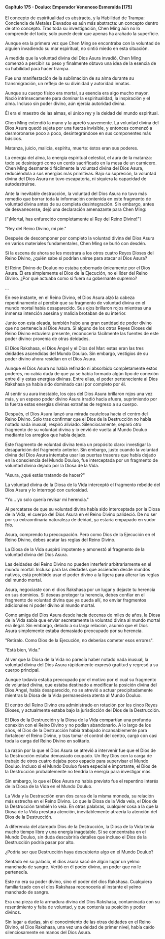 
#### Capítulo 175 - Douluo: Emperador Venenoso Esmeralda [175]

El concepto de espiritualidad es abstracto, y la Habilidad de Trampa: Conciencia de Metales Elevados es aún más abstracta: un concepto dentro de otro concepto. Tras toda su investigación, Chen Ming aún no lo comprende del todo; solo puede decir que apenas ha arañado la superficie.

Aunque era la primera vez que Chen Ming se encontraba con la voluntad de alguien invadiendo su mar espiritual, no sintió miedo en esta situación.

A medida que la voluntad divina del Dios Asura invadió, Chen Ming comenzó a percibir su peso y finalmente obtuvo una idea de la esencia de su habilidad para hacer trampa.

Fue una manifestación de la sublimación de su alma durante su transmigración, un reflejo de su divinidad y autoridad innatas.

Aunque su cuerpo físico era mortal, su esencia era algo mucho mayor. Nació intrínsecamente para dominar la espiritualidad, la inspiración y el alma. Incluso sin poder divino, aún ejercía autoridad divina.

Él era el maestro de las almas, el único rey y la deidad del mundo espiritual.

Chen Ming extendió la mano y la apretó suavemente. La voluntad divina del Dios Asura quedó sujeta por una fuerza invisible, y entonces comenzó a desmoronarse poco a poco, desintegrándose en sus componentes más básicos.

Matanza, juicio, malicia, espíritu, muerte: éstos eran sus poderes.

La energía del alma, la energía espiritual celestial, el aura de la matanza: todo se desintegró como un cerdo sacrificado en la mesa de un carnicero. Chen Ming desmanteló fácilmente la voluntad divina del Dios Asura, reduciéndola a sus energías más primitivas. Bajo su supresión, la voluntad divina del Dios Asura no tuvo escapatoria, ni siquiera la capacidad de autodestruirse.

Ante la inevitable destrucción, la voluntad del Dios Asura no tuvo más remedio que borrar toda la información contenida en este fragmento de voluntad divina antes de su completa desintegración. Sin embargo, antes de desvanecerse, dejó una declaración amenazante para Chen Ming:

["¡Mortal, has enfurecido completamente al Rey del Reino Divino!"]

"Rey del Reino Divino, mi pie."

Después de descomponer por completo la voluntad divina del Dios Asura en varios materiales fundamentales, Chen Ming se burló con desdén.

Si la escena de ahora se les mostrara a los otros cuatro Reyes Dioses del Reino Divino, ¿quién sabe si podrían unirse para atacar al Dios Asura?

El Reino Divino de Douluo no estaba gobernado únicamente por el Dios Asura. Él era simplemente el Dios de la Ejecución, no el líder del Reino Divino. ¿Por qué actuaba como si fuera su gobernante supremo?

...

En ese instante, en el Reino Divino, el Dios Asura alzó la cabeza repentinamente al percibir que su fragmento de voluntad divina en el mundo mortal había desaparecido. Sus ojos brillaron rojos mientras una inmensa intención asesina y malicia brotaban de su interior.

Junto con esta oleada, también hubo una gran cantidad de poder divino que no pertenecía al Dios Asura. Si alguno de los otros Reyes Dioses del Reino Divino estuviera presente, reconocería fácilmente las fuentes de este poder divino: provenía de otras deidades.

El Dios Rakshasa, el Dios Ángel y el Dios del Mar: estas eran las tres deidades ascendidas del Mundo Douluo. Sin embargo, vestigios de su poder divino ahora residían en el Dios Asura.

Aunque el Dios Asura no había refinado ni absorbido completamente estos poderes, no cabía duda de que ya se había formado algún tipo de conexión entre él y estas energías divinas. Entre ellas, el poder perteneciente al Dios Rakshasa ya había sido dominado casi por completo por él.

Al sentir su aura inestable, los ojos del Dios Asura brillaron rojos una vez más, y un espeso poder divino Asura irradió hacia afuera, suprimiendo por la fuerza estas energías divinas extrañas de regreso a su cuerpo.

Después, el Dios Asura lanzó una mirada cautelosa hacia el centro del Reino Divino. Solo tras confirmar que el Dios de la Destrucción no había notado nada inusual, respiró aliviado. Silenciosamente, separó otro fragmento de su voluntad divina y lo envió de vuelta al Mundo Douluo mediante los arreglos que había dejado.

Este fragmento de voluntad divina tenía un propósito claro: investigar la desaparición del fragmento anterior. Sin embargo, justo cuando la voluntad divina del Dios Asura intentaba usar las puertas traseras que había dejado en la consciencia del Mundo Douluo, fue interceptada por un fragmento de voluntad divina dejado por la Diosa de la Vida.

"Asura, ¿qué estás tratando de hacer?"

La voluntad divina de la Diosa de la Vida interceptó el fragmento rebelde del Dios Asura y lo interrogó con curiosidad.

"Yo... yo solo quería revisar mi herencia."

Al percatarse de que su voluntad divina había sido interceptada por la Diosa de la Vida, el cuerpo del Dios Asura en el Reino Divino palideció. De no ser por su extraordinaria naturaleza de deidad, ya estaría empapado en sudor frío.

Asura, comprendo tu preocupación. Pero como Dios de la Ejecución en el Reino Divino, debes acatar las reglas del Reino Divino.

La Diosa de la Vida suspiró impotente y amonestó al fragmento de la voluntad divina del Dios Asura.

Las deidades del Reino Divino no pueden interferir arbitrariamente en el mundo mortal. Incluso para las deidades que ascienden desde mundos nativos, está prohibido usar el poder divino a la ligera para alterar las reglas del mundo mortal.

Asura, negociaste con el dios Rakshasa por un lugar y dejaste tu herencia en sus dominios. Si deseas proteger tu herencia, debes confiar en el fragmento de voluntad divina que ya queda allí, no enviar fragmentos adicionales ni poder divino al mundo mortal.

Como amiga del Dios Asura desde hacía decenas de miles de años, la Diosa de la Vida sabía que enviar secretamente la voluntad divina al mundo mortal era ilegal. Sin embargo, debido a su larga relación, asumió que el Dios Asura simplemente estaba demasiado preocupado por su herencia.

"Retíralo. Como Dios de la Ejecución, no deberías cometer esos errores".

"Está bien, Vida."

Al ver que la Diosa de la Vida no parecía haber notado nada inusual, la voluntad divina del Dios Asura rápidamente expresó gratitud y regresó a su cuerpo principal.

Aunque todavía estaba preocupado por el motivo por el cual su fragmento de voluntad divina, que estaba destinado a modificar la posición divina del Dios Ángel, había desaparecido, no se atrevió a actuar precipitadamente mientras la Diosa de la Vida permaneciera atenta al Mundo Douluo.

El centro del Reino Divino era administrado en rotación por los cinco Reyes Dioses, y actualmente estaba bajo la jurisdicción del Dios de la Destrucción.

El Dios de la Destrucción y la Diosa de la Vida compartían una profunda conexión con el Reino Divino y no podían abandonarlo. A lo largo de los años, el Dios de la Destrucción había trabajado incansablemente para fortalecer el Reino Divino, y tras tomar el control del centro, cargó con casi toda la carga del Reino Divino en solitario.

La razón por la que el Dios Asura se atrevió a intervenir fue que el Dios de la Destrucción estaba demasiado ocupado. Un Rey Dios con la carga de trabajo de otros cuatro dejaba poco espacio para supervisar el Mundo Douluo. Incluso si el Mundo Douluo fuera especial e importante, el Dios de la Destrucción probablemente no tendría la energía para investigar más.

Sin embargo, lo que el Dios Asura no había previsto fue el repentino interés de la Diosa de la Vida en el Mundo Douluo.

La Vida y la Destrucción eran dos caras de la misma moneda, su relación más estrecha en el Reino Divino. Lo que la Diosa de la Vida veía, el Dios de la Destrucción también lo veía. En otras palabras, cualquier cosa a la que la Diosa de la Vida prestara atención, inevitablemente atraería la atención del Dios de la Destrucción.

A diferencia del atareado Dios de la Destrucción, la Diosa de la Vida tenía mucho tiempo libre y una energía inagotable. Si se concentraba en el Mundo Douluo, sin duda descubriría detalles que incluso el Dios de la Destrucción podría pasar por alto.

¿Podría ser que Destrucción haya descubierto algo en el Mundo Douluo?

Sentado en su palacio, el dios asura sacó de algún lugar un yelmo manchado de sangre. Vertió en él poder divino, un poder que no le pertenecía.

Este no era su poder divino, sino el poder del dios Rakshasa. Cualquiera familiarizado con el dios Rakshasa reconocería al instante el yelmo manchado de sangre.

Era una pieza de la armadura divina del Dios Rakshasa, contaminada con su resentimiento y falta de voluntad, y que contenía su posición y poder divinos.

Sin lugar a dudas, sin el conocimiento de las otras deidades en el Reino Divino, el Dios Rakshasa, una vez una deidad de primer nivel, había caído silenciosamente en manos del Dios Asura.